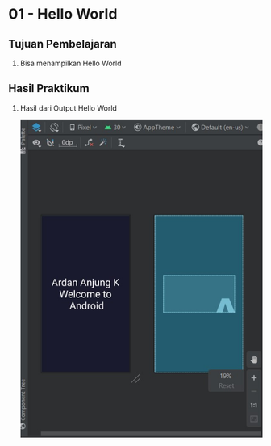 # 01 - Hello World

## Tujuan Pembelajaran

1. Bisa menampilkan Hello World

## Hasil Praktikum

1. Hasil dari Output Hello World

   ![SS1](img/Screenshot_1.jpg)
